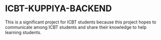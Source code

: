 # ICBT-KUPPIYA-BACKEND
This is a significant project for ICBT students because this project hopes to communicate among ICBT students and share their knowledge to help learning students.

